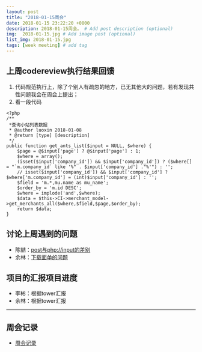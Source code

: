 ```yaml
---
layout: post
title: "2018-01-15周会"
date: 2018-01-15 23:22:20 +0800
description: 2018-01-15周会。 # Add post description (optional)
img:  2018-01-15.jpg # Add image post (optional)
list_img: 2018-01-15.jpg
tags: [week meeting] # add tag
---
```


## 上周codereview执行结果回馈
1. 代码规范执行上，除了个别人有疏忽的地方，已无其他大的问题，若有发现共性问题我会在周会上提出；
2. 看一段代码
```
<?php
/**
 *查询小站列表数据
 * @author luoxin 2018-01-08
 * @return [type] [description]
 */
public function get_ants_list($input = NULL, $where) {
    $page = @$input['page'] ? @$input['page'] : 1;
    $where = array();
    (isset($input['company_id']) && $input['company_id']) ? ($where[] = "`m.company_id` like '%" . $input['company_id'] ."%'") : '';
    // isset($input['company_id']) && $input['company_id'] ? $where['m.company_id'] = (int)$input['company_id'] : '';
    $field = 'm.*,mu.name as mu_name';
    $order_by = 'm.id DESC';
    $where = implode('and',$where);
    $data = $this->CI->merchant_model->get_merchants_all($where,$field,$page,$order_by);
    return $data;
}
```

## 讨论上周遇到的问题
* 陈喆：<a href="../assets/attchment/2018-01-15/cz.ppt" download="陈喆分享.ppt">post与php://input的差别</a>
* 余林：<a href="../assets/attchment/2018-01-15/yl.docx" download="余林分享.ppt">下载面单的问题</a>

## 项目的汇报项目进度
* 李彬：根据tower汇报
* 余林：根据tower汇报

---

## 周会记录
* <a href="../assets/attchment/2018-01-15/mk_content.docx" download="周会记录.docx">周会记录</a>
